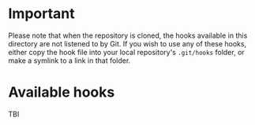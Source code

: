 # Important

Please note that when the repository is cloned, the hooks available in this directory are not listened to by Git. If you wish to use any of these hooks, either copy the hook file into your local repository's ``.git/hooks`` folder, or make a symlink to a link in that folder.

# Available hooks

TBI
